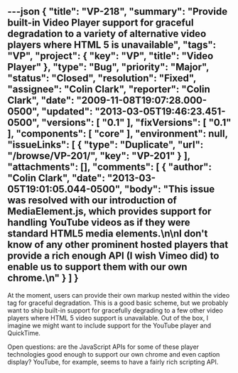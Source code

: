 ---json
{
  "title": "VP-218",
  "summary": "Provide built-in Video Player support for graceful degradation to a variety of alternative video players where HTML 5 is unavailable",
  "tags": "VP",
  "project": {
    "key": "VP",
    "title": "Video Player"
  },
  "type": "Bug",
  "priority": "Major",
  "status": "Closed",
  "resolution": "Fixed",
  "assignee": "Colin Clark",
  "reporter": "Colin Clark",
  "date": "2009-11-08T19:07:28.000-0500",
  "updated": "2013-03-05T19:46:23.451-0500",
  "versions": [
    "0.1"
  ],
  "fixVersions": [
    "0.1"
  ],
  "components": [
    "core"
  ],
  "environment": null,
  "issueLinks": [
    {
      "type": "Duplicate",
      "url": "/browse/VP-201/",
      "key": "VP-201"
    }
  ],
  "attachments": [],
  "comments": [
    {
      "author": "Colin Clark",
      "date": "2013-03-05T19:01:05.044-0500",
      "body": "This issue was resolved with our introduction of MediaElement.js, which provides support for handling YouTube videos as if they were standard HTML5 media elements.\n\nI don't know of any other prominent hosted players that provide a rich enough API (I wish Vimeo did) to enable us to support them with our own chrome.\n"
    }
  ]
}
---
At the moment, users can provide their own markup nested within the video tag for graceful degradation. This is a good basic scheme, but we probably want to ship built-in support for gracefully degrading to a few other video players where HTML 5 video support is unavailable. Out of the box, I imagine we might want to include support for the YouTube player and QuickTime.

Open questions: are the JavaScript APIs for some of these player technologies good enough to support our own chrome and even caption display? YouTube, for example, seems to have a fairly rich scripting API.

        